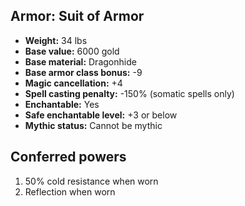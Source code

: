 ## Armor: Suit of Armor

- **Weight:** 34 lbs
- **Base value:** 6000 gold
- **Base material:** Dragonhide
- **Base armor class bonus:** -9
- **Magic cancellation:** +4
- **Spell casting penalty:** -150% (somatic spells only)
- **Enchantable:** Yes
- **Safe enchantable level:** +3 or below
- **Mythic status:** Cannot be mythic

## Conferred powers

1. 50% cold resistance when worn
2. Reflection when worn
